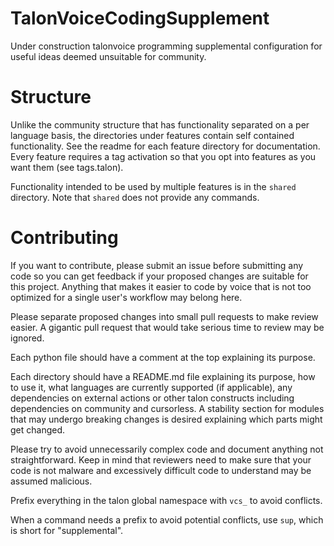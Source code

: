 # TalonVoiceCodingSupplement
Under construction talonvoice programming supplemental configuration for useful ideas deemed unsuitable for community. 

# Structure
Unlike the community structure that has functionality separated on a per language basis, the directories under features contain self contained functionality. See the readme for each feature directory for documentation. Every feature requires a tag activation so that you opt into features as you want them (see tags.talon). 

Functionality intended to be used by multiple features is in the `shared` directory. Note that `shared` does not provide any commands. 

# Contributing
If you want to contribute, please submit an issue before submitting any code so you can get feedback if your proposed changes are suitable for this project. Anything that makes it easier to code by voice that is not too optimized for a single user's workflow may belong here.

Please separate proposed changes into small pull requests to make review easier. A gigantic pull request that would take serious time to review may be ignored.

Each python file should have a comment at the top explaining its purpose.

Each directory should have a README.md file explaining its purpose, how to use it, what languages are currently supported (if applicable), any dependencies on external actions or other talon constructs including dependencies on community and cursorless. A stability section for modules that may undergo breaking changes is desired explaining which parts might get changed. 

Please try to avoid unnecessarily complex code and document anything not straightforward. Keep in mind that reviewers need to make sure that your code is not malware and excessively difficult code to understand may be assumed malicious. 

Prefix everything in the talon global namespace with `vcs_` to avoid conflicts.

When a command needs a prefix to avoid potential conflicts, use `sup`, which is short for "supplemental".